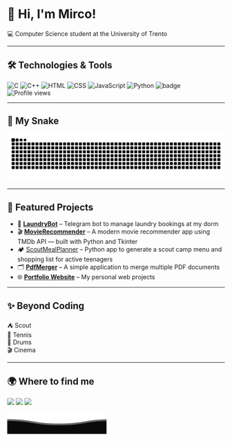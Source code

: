 # 👋 Hi, I'm Mirco!

💻 Computer Science student at the University of Trento   

---

## 🛠️ Technologies & Tools


![C](https://img.shields.io/badge/C-00599C?style=for-the-badge&logo=c&logoColor=white)      ![C++](https://img.shields.io/badge/C++-00599C?style=for-the-badge&logo=cplusplus&logoColor=white)      ![HTML](https://img.shields.io/badge/HTML-E34F26?style=for-the-badge&logo=html5&logoColor=white)      ![CSS](https://img.shields.io/badge/CSS-E34F26?style=for-the-badge&logo=css3&logoColor=white)      ![JavaScript](https://img.shields.io/badge/JavaScript-F7DF1E?style=for-the-badge&logo=javascript&logoColor=black)      ![Python](https://img.shields.io/badge/Python-3776AB?style=for-the-badge&logo=python&logoColor=white) ![badge](https://www.codewars.com/users/mirconegri/badges/small)
    <img src="https://komarev.com/ghpvc/?username=mirconegri&label=Profile%20views&color=0e75b6&style=flat" alt="Profile views" />

---

## 🐍 My Snake
  
  ![github activity graph](https://raw.githubusercontent.com/mirconegri/mirconegri/output/github-contribution-grid-snake-dark.svg)
  
---

## 🚀 Featured Projects

- 🧺 [**LaundryBot**](https://github.com/mirconegri/LaundryBot) – Telegram bot to manage laundry bookings at my dorm  
- 🎬 [**MovieRecommender**](https://github.com/mirconegri/MovieRecommender) – A modern movie recommender app using TMDb API — built with Python and Tkinter  
- 🏕️ [ScoutMealPlanner](https://github.com/mirconegri/ScoutMealPlanner) – Python app to generate a scout camp menu and shopping list for active teenagers
- 🗂️ [**PdfMerger**](https://github.com/mirconegri/PdfMerger) – A simple application to merge multiple PDF documents
- 🌐 [**Portfolio Website**](https://github.com/mirconegri/Portfolio) – My personal web projects

---

## ✨ Beyond Coding
⛺ Scout  
🎾 Tennis  
🥁 Drums  
🎬 Cinema

---

## 🌍 Where to find me

[![](https://img.shields.io/badge/Gmail-D14836?style=for-the-badge&logo=gmail&logoColor=white)](mailto:mirconegri06@gmail.com)
[![](https://img.shields.io/badge/LinkedIn-0077B5?style=for-the-badge&logo=linkedin&logoColor=white)](https://www.linkedin.com/in/mirco-negri-263810225) [![](https://img.shields.io/badge/Facebook-1877F2?style=for-the-badge&logo=facebook&logoColor=white)](https://www.facebook.com/share/172rhaPCUK/)

![](.github/workflows/Bottom_down.svg)


